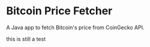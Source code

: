 # Bitcoin Price Fetcher
A Java app to fetch Bitcoin's price from CoinGecko API.

this is still a test
